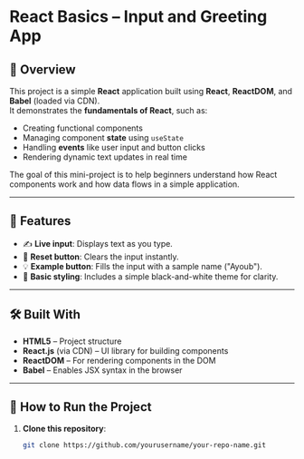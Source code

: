 # React Basics – Input and Greeting App

## 📘 Overview
This project is a simple **React** application built using **React**, **ReactDOM**, and **Babel** (loaded via CDN).  
It demonstrates the **fundamentals of React**, such as:
- Creating functional components  
- Managing component **state** using `useState`  
- Handling **events** like user input and button clicks  
- Rendering dynamic text updates in real time  

The goal of this mini-project is to help beginners understand how React components work and how data flows in a simple application.

---

## 🧠 Features
- ✍️ **Live input**: Displays text as you type.  
- 🔄 **Reset button**: Clears the input instantly.  
- 💡 **Example button**: Fills the input with a sample name ("Ayoub").  
- 🎨 **Basic styling**: Includes a simple black-and-white theme for clarity.  

---

## 🛠️ Built With
- **HTML5** – Project structure  
- **React.js** (via CDN) – UI library for building components  
- **ReactDOM** – For rendering components in the DOM  
- **Babel** – Enables JSX syntax in the browser  

---

## 🚀 How to Run the Project
1. **Clone this repository**:
   ```bash
   git clone https://github.com/yourusername/your-repo-name.git

